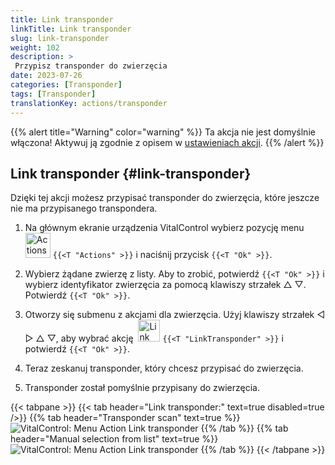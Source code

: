 ```yaml
---
title: Link transponder
linkTitle: Link transponder
slug: link-transponder
weight: 102
description: >
 Przypisz transponder do zwierzęcia
date: 2023-07-26
categories: [Transponder]
tags: [Transponder]
translationKey: actions/transponder
---
```

{{% alert title="Warning" color="warning" %}}
Ta akcja nie jest domyślnie włączona! Aktywuj ją zgodnie z opisem w [ustawieniach akcji](../setting/).
{{% /alert %}}

## Link transponder {#link-transponder}

Dzięki tej akcji możesz przypisać transponder do zwierzęcia, które jeszcze nie ma przypisanego transpondera.

1. Na głównym ekranie urządzenia VitalControl wybierz pozycję menu &nbsp;<img src="/icons/actions.svg" width="40" align="bottom" alt="Actions" /> `{{<T "Actions" >}}` i naciśnij przycisk `{{<T "Ok" >}}`.

2. Wybierz żądane zwierzę z listy. Aby to zrobić, potwierdź `{{<T "Ok" >}}` i wybierz identyfikator zwierzęcia za pomocą klawiszy strzałek △ ▽. Potwierdź `{{<T "Ok" >}}`.

3. Otworzy się submenu z akcjami dla zwierzęcia. Użyj klawiszy strzałek ◁ ▷ △ ▽, aby wybrać akcję &nbsp;<img src="/icons/actions/link-transponder.svg" width="35" align="bottom" alt="Link transponder" /> `{{<T "LinkTransponder" >}}` i potwierdź `{{<T "Ok" >}}`.

4. Teraz zeskanuj transponder, który chcesz przypisać do zwierzęcia.

5. Transponder został pomyślnie przypisany do zwierzęcia.

{{< tabpane >}}
{{< tab header="Link transponder:" text=true disabled=true />}}
{{% tab header="Transponder scan" text=true %}}
![VitalControl: Menu Action Link transponder](../images/linktransponder-scan.png "Link transponder")
{{% /tab %}}
{{% tab header="Manual selection from list" text=true %}}
![VitalControl: Menu Action Link transponder](../images/linktransponder.png "Link transponder")
{{% /tab %}}
{{< /tabpane >}}
